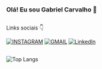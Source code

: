### Olá! Eu sou Gabriel Carvalho 👋
##
Links sociais 👇

[![INSTAGRAM](https://img.shields.io/badge/Instagram-E4405F?style=for-the-badge&logo=instagram&logoColor=white)](https://www.instagram.com/gabriel_carvalho91/)
[![GMAIL](https://img.shields.io/badge/Gmail-D14836?style=for-the-badge&logo=gmail&logoColor=white)](mailto:gabrielcarvalhosantos3425@gmail.com)
[![LinkedIn](https://img.shields.io/badge/LinkedIn-0077B5?style=for-the-badge&logo=linkedin&logoColor=white)](https://www.linkedin.com/in/gabriel-carvalho-7a1302307/)
##
![Top Langs](https://github-readme-stats-git-masterrstaa-rickstaa.vercel.app/api/top-langs/?username=GabrielCarvalhoSantos&layout=compact&bg_color=000&border_color=30A3DC&title_color=E94D5F&text_color=FFF)
